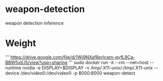 # weapon-detection
weapon detection inference

# Weight

'''
https://drive.google.com/file/d/1Wj9NXaf8prIcem-qyfL9Ca-BBW5xILl5/view?usp=sharing
'''
sudo docker run -it --rm --net=host --runtime nvidia  -e DISPLAY=$DISPLAY -v /tmp/.X11-unix/:/tmp/.X11-unix --device /dev/video0:/dev/video0 -p 8000:8000 weapon-detect
